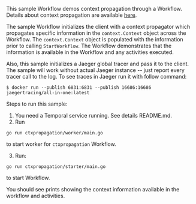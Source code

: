 This sample Workflow demos context propagation through a Workflow. Details about context propagation are
available [here](https://docs.temporal.io/docs/go/tracing).

The sample Workflow initializes the client with a context propagator which propagates
specific information in the `context.Context` object across the Workflow. The `context.Context` object is populated
with the information prior to calling `StartWorkflow`. The Workflow demonstrates that the information is available
in the Workflow and any activities executed.

Also, this sample initializes a Jaeger global tracer and pass it to the client. The sample will work without
actual Jaeger instance -- just report every tracer call to the log. To see traces in Jaeger run it with follow command:
```
$ docker run --publish 6831:6831 --publish 16686:16686 jaegertracing/all-in-one:latest
```

Steps to run this sample:
1) You need a Temporal service running. See details README.md.
2) Run
```
go run ctxpropagation/worker/main.go
```
to start worker for `ctxpropagation` Workflow.

3) Run:
```
go run ctxpropagation/starter/main.go
```
to start Workflow.

You should see prints showing the context information available in the workflow and activities.

